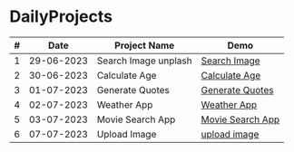 # DailyProjects

| # |      Date     |    Project Name      |    Demo         | 
|---|---------------|----------------------|-----------------|
| 1 |  29-06-2023   | Search Image unplash |[Search Image](https://maged-ghabour.github.io/search_image/)  |                
| 2 |  30-06-2023   | Calculate Age        |[Calculate Age](https://maged-ghabour.github.io/calc_age/)     | 
| 3 |  01-07-2023   | Generate Quotes      |[Generate Quotes](https://maged-ghabour.github.io/generate_quotes/)|
| 4 |  02-07-2023   | Weather App          |[Weather App](https://maged-ghabour.github.io/weather-app/)|
| 5 |  03-07-2023   | Movie Search App          |[Movie Search App]()|
| 6 |  07-07-2023   | Upload Image          |[upload image](https://maged-ghabour.github.io/uploadImage/)|







